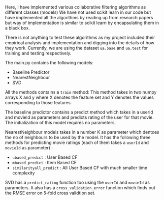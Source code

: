 Here, I have implemented various collaborative filtering algorithms as different classes (models)
We have not used scikit learn in our code but have implemented all the algorithms by reading up from research 
papers but way of implementation is similar to scikit learn by encapsulating them in a black box.

There is not anything to test these algorithms as my project included their empirical analysis and implementation
and digging into the details of how they work. Currently, we are using the dataset `ua.base` and `ua.test` for training and testing respectively.

The main.py contains the following models:

* Baseline Predictor
* NearestNeighbour
* SVD

All the methods contains a `train` method: This method takes in two numpy arrays X and y where X denotes the feature set and Y denotes the values corresponding to those features.

The baseline predictor contains a predict method which takes in a userId and movieId as parameters and predicts
rating of the user for that movie. The initialization of this model requires no parameters.

NearestNeighbour models takes in a number K as parameter which dentoes the no of neighbours to be used by the model. It has the following three methods for predicting movie ratings (each of them takes a `userId` and `movieId` as parameter) :

* `ubased_predict` : User Based CF
* `mbased_predict` : Item Based CF
* `similarityall_predict` : All User Based CF with much smaller time complexity

SVD has a `predict_rating` function too using the `userId` and `movieId` as parameters. It also has a `cross_validation_error` function which finds out the RMSE error on 5-fold cross validtion set.


